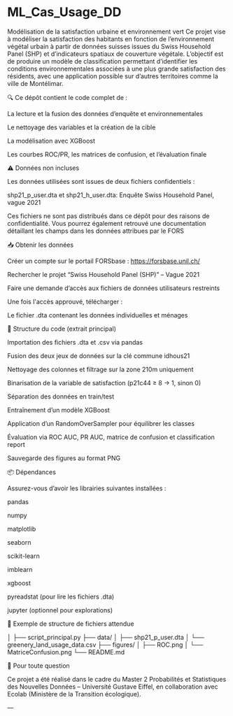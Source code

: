 # ML_Cas_Usage_DD

Modélisation de la satisfaction urbaine et environnement vert
Ce projet vise à modéliser la satisfaction des habitants en fonction de l’environnement végétal urbain à partir de données suisses issues du Swiss Household Panel (SHP) et d’indicateurs spatiaux de couverture végétale. L’objectif est de produire un modèle de classification permettant d’identifier les conditions environnementales associées à une plus grande satisfaction des résidents, avec une application possible sur d’autres territoires comme la ville de Montélimar.

🔍 Ce dépôt contient le code complet de :

La lecture et la fusion des données d’enquête et environnementales

Le nettoyage des variables et la création de la cible

La modélisation avec XGBoost

Les courbes ROC/PR, les matrices de confusion, et l’évaluation finale

⚠️ Données non incluses

Les données utilisées sont issues de deux fichiers confidentiels :

shp21_p_user.dta et shp21_h_user.dta: Enquête Swiss Household Panel, vague 2021


Ces fichiers ne sont pas distribués dans ce dépôt pour des raisons de confidentialité. Vous pourrez également retrouvé une documentation détaillant les champs dans les données attribues par le FORS

📥 Obtenir les données

Créer un compte sur le portail FORSbase : https://forsbase.unil.ch/

Rechercher le projet “Swiss Household Panel (SHP)” – Vague 2021

Faire une demande d’accès aux fichiers de données utilisateurs restreints

Une fois l'accès approuvé, télécharger :

Le fichier .dta contenant les données individuelles et ménages

🧠 Structure du code (extrait principal)

Importation des fichiers .dta et .csv via pandas

Fusion des deux jeux de données sur la clé commune idhous21

Nettoyage des colonnes et filtrage sur la zone 210m uniquement

Binarisation de la variable de satisfaction (p21c44 ≥ 8 → 1, sinon 0)

Séparation des données en train/test

Entraînement d’un modèle XGBoost

Application d’un RandomOverSampler pour équilibrer les classes

Évaluation via ROC AUC, PR AUC, matrice de confusion et classification report

Sauvegarde des figures au format PNG

📦 Dépendances

Assurez-vous d’avoir les librairies suivantes installées :

pandas

numpy

matplotlib

seaborn

scikit-learn

imblearn

xgboost

pyreadstat (pour lire les fichiers .dta)

jupyter (optionnel pour explorations)

📁 Exemple de structure de fichiers attendue

│
├── script_principal.py
├── data/
│ ├── shp21_p_user.dta
│ └── greenery_land_usage_data.csv
├── figures/
│ ├── ROC.png
│ └── MatriceConfusion.png
└── README.md

📩 Pour toute question

Ce projet a été réalisé dans le cadre du Master 2 Probabilités et Statistiques des Nouvelles Données – Université Gustave Eiffel, en collaboration avec Ecolab (Ministère de la Transition écologique).

—
